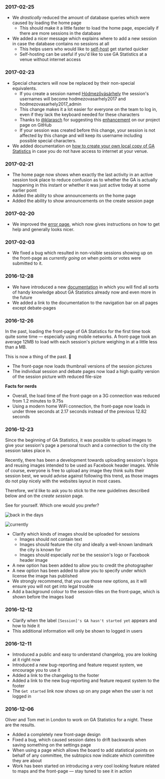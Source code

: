 ### 2017-02-25
* We *drastically* reduced the amount of database queries which were caused by loading the home page
  * This should make it a little faster to load the home page, especially if there are more sessions in the database
* We added a nicer message which explains where to add a new session in case the database contains no sessions at all
  * This helps users who would like to [self-host](https://ga-statistics.readthedocs.io/en/latest/selfhosting/introduction.html) get started quicker
  * Self-hosting can be useful if you'd like to use GA Statistics at a venue without internet access


### 2017-02-23
* Special characters will now be replaced by their non-special equivalents.
  * If you create a session named [Hódmezővásárhely](https://en.wikipedia.org/wiki/H%C3%B3dmez%C5%91v%C3%A1s%C3%A1rhely) the session's usernames will become hodmezovasarhely2017 and hodmezovasarhely2017_admin
  * This change makes it a lot easier for everyone on the team to log in, even if they lack the keyboard needed for these characters
  * Thanks to [@klarasch](https://github.com/eyp-developers/statistics/issues/137) for suggesting this [enhancement](https://github.com/eyp-developers/statistics/issues/137) on our project page on GitHub
  * If your session was created before this change, your session is not affected by this change and will keep its username including possible special characters.
* We added documentation on [how to create your own local copy of GA Statistics](https://ga-statistics.readthedocs.io/en/latest/selfhosting/docker.html) in case you do not have access to internet at your venue.

### 2017-02-21
* The home page now shows when exactly the last activity in an active session took place to reduce confusion as to whether the GA is actually happening in this instant or whether it was just active today at some earlier point
* Added the ability to show announcements on the home page
* Added the ability to show announcements on the create session page



### 2017-02-20
* We improved the [error page](https://stats.eyp.org/error), which now gives instructions on how to get help and generally looks nicer.


### 2017-02-03
* We fixed a bug which resulted in non-visible sessions showing up on the front-page as *currently going on* when points or votes were submitted to it.

### 2016-12-28
* We have introduced a new [documentation](http://ga-statistics.readthedocs.io/) in which you will find all sorts of handy knowledge about GA Statistics already now and even more in the future
* We added a link to the documentation to the navigation bar on all pages except debate-pages

### 2016-12-26
In the past, loading the front-page of GA Statistics for the first time took quite some time — especially using mobile networks. A front-page took an average 12MB to load with each session's picture weighing in at a little less than a MB.

This is now a thing of the past. 🎉

* The front-page now loads thumbnail versions of the session pictures
* The individual session and debate pages now load a high quality version of the session picture with reduced file-size

**Facts for nerds**
* Overall, the load time of the front-page on a 3G connection was reduced from 1.2 minutes to 9.75s
* Using a modern home WiFi connection, the front-page now loads in under three seconds at 2.17 seconds instead of the previous 12.82 seconds

### 2016-12-23
Since the beginning of GA Statistics, it was possible to upload images to give your session's page a personal touch and a connection to the city the session takes place in.

Recently, there has been a development towards uploading session's logos and reusing images intended to be used as Facebook header images. While of course, everyone is free to upload any image they think suits their session best, we would advise against following this trend, as those images do not play nicely with the websites layout in most cases.

Therefore, we'd like to ask you to stick to the new guidelines described below and on the *create session* page.

See for yourself. Which one would you prefer?

![back in the days](http://i.imgur.com/oCcrc18.jpg?1)

![currently](http://i.imgur.com/kb1Fah8.jpg?1)

* Clarify which kinds of images should be uploaded for sessions
  * Images should not contain text
  * Images should feature the city and ideally a well-known landmark the city is known for
  * Images should especially *not* be the session's logo or Facebook header image
* A new option has been added to allow you to credit the photographer
* A new option has been added to allow you to specify under which license the image has published
* We strongly recommend, that you use those new options, as it will ensure you will not get into legal trouble
* Add a background colour to the session-tiles on the front-page, which is shown before the images load

### 2016-12-12
* Clarify when the label `[Session]'s GA hasn't started yet` appears and how to hide it
* This additional information will only be shown to logged in users

### 2016-12-11
* Introduced a public and easy to understand changelog, you are looking at it right now
* Introduced a new bug-reporting and feature request system, we encourage you to use it
* Added a link to the changelog to the footer
* Added a link to the new bug-reporting and feature request system to the footer
* The `Get started` link now shows up on any page when the user is not logged in



### 2016-12-06
Oliver and Tom met in London to work on GA Statistics for a night. These are the results.

* Added a completely new front-page design
* Fixed a bug, which caused session dates to drift backwards when saving something on the settings page
* When using a page which allows the board to add statistical points on behalf of any committee, the subtopics now indicate which committee they are about
* Work has been started on introducing a very cool looking feature related to maps and the front-page — stay tuned to see it in action
